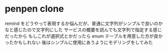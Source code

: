 # penpen clone

remind をどうやって表現するか悩んだが、普通に文字列がシンプルで良いのかなと感じたので文字列にした
サービスの概要を読んでも文字列で指定する感じだったから
もしこれが選択式とかだったら enum テーブルを用意した方が良かったかもしれない
後はシンプルに使用にあうようにモデリングをしてみた
